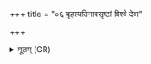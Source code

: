 +++
title = "०६ बृहस्पतिनावसृष्टां विश्वे देवा"

+++
<details><summary>मूलम् (GR)</summary>

बृहस्पतिनावसृष्टां  
विश्वे देवा अधारयन् ।  
भगो गोषु प्रविष्टं  
यत् तेनेमां सं सृजामसि ॥
</details>